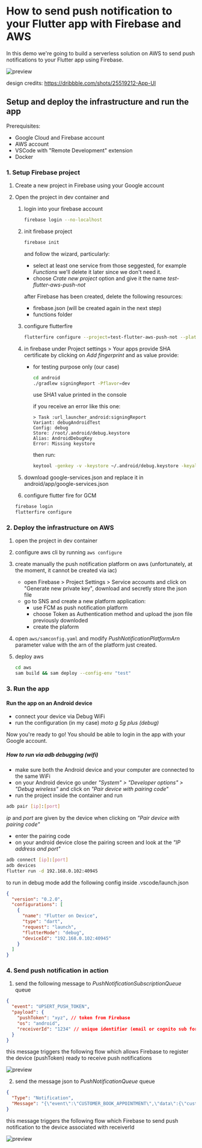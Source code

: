 # How to send push notification to your Flutter app with Firebase and AWS

In this demo we're going to build a serverless solution on AWS to send push notifications to your Flutter app using Firebase.

![preview](./preview.gif)

design credits: https://dribbble.com/shots/25519212-App-UI

## Setup and deploy the infrastructure and run the app

Prerequisites:

 - Google Cloud and Firebase account
 - AWS account
 - VSCode with "Remote Development" extension
 - Docker

### 1. Setup Firebase project

1. Create a new project in Firebase using your Google account

2. Open the project in dev container and
  
    1. login into your firebase account
    
        ```sh
        firebase login --no-localhost
        ```

    2. init firebase project

        ```sh
        firebase init
        ```

        and follow the wizard, particularly:

        - select at least one service from those seggested, for example *Functions* we'll delete it later since we don't need it.
        - choose *Crate new project* option and give it the name *test-flutter-aws-push-not*

        after Firebase has been created, delete the following resources:
        - firebase.json (will be created again in the next step)
        - functions folder

    3. configure flutterfire

        ```sh
        flutterfire configure --project=test-flutter-aws-push-not --platforms=android --android-package-name=com.example.push_notification.dev
        ```
        
    4. in firebase under Project settings > Your apps provide SHA certificate by clicking on *Add fingerprint* and as value provide:
        - for testing purpose only (our case)

            ```sh 
            cd android
            ./gradlew signingReport -Pflavor=dev
            ``` 

            use SHA1 value printed in the console

            if you receive an error like this one:

            ```
            > Task :url_launcher_android:signingReport
            Variant: debugAndroidTest
            Config: debug
            Store: /root/.android/debug.keystore
            Alias: AndroidDebugKey
            Error: Missing keystore
            ```

            then run:

            ```sh
            keytool -genkey -v -keystore ~/.android/debug.keystore -keyalg RSA -keysize 2048 -validity 10000 -alias androiddebugkey -storepass android -keypass android
            ```

    5. download google-services.json and replace it in android/app/google-services.json

    6. configure flutter fire for GCM

    ```sh
    firebase login
    flutterfire configure
    ```

### 2. Deploy the infrastructure on AWS

1. open the project in dev container

2. configure aws cli by running ```aws configure```

3. create manually the push notification platform on aws (unfortunately, at the moment, it cannot be created via iac)
    - open Firebase > Project Settings > Service accounts and click on "Generate new private key", download and secretly store the json file
    - go to SNS and create a new platform application:
        - use FCM as push notification platform
        - choose Token as Authentication method and upload the json file previously downloded
        - create the plaform

4. open ```aws/samconfig.yaml``` and modify *PushNotificationPlatformArn* parameter value with the arn of the platform just created.

5. deploy aws

    ```sh
    cd aws
    sam build && sam deploy --config-env "test"
    ```

### 3. Run the app

#### Run the app on an Android device

- connect your device via Debug WiFi
- run the configuration (in my case) *moto g 5g plus (debug)*

Now you're ready to go! You should be able to login in the app with your Google account.

##### How to run via adb debugging (wifi)

- make sure both the Android device and your computer are connected to the same WiFi
- on your Android device go under *"System" > "Developer options" > "Debug wireless"* and click on *"Pair device with pairing code"*
- run the project inside the container and run

```sh
adb pair [ip]:[port]
```

*ip* and *port* are given by the device when clicking on *"Pair device with pairing code"*

- enter the pairing code
- on your android device close the pairing screen and look at the *"IP address and port"*

```sh
adb connect [ip]:[port]
adb devices
flutter run -d 192.168.0.102:40945
```

to run in debug mode add the following config inside .vscode/launch.json

```json
{
  "version": "0.2.0",
  "configurations": [
    {
      "name": "Flutter on Device",
      "type": "dart",
      "request": "launch",
      "flutterMode": "debug",
      "deviceId": "192.168.0.102:40945"
    }
  ]
}
```

### 4. Send push notification in action

1. send the following message to *PushNotificationSubscriptionQueue* queue

```json
{
  "event": "UPSERT_PUSH_TOKEN",
  "payload": {
    "pushToken": "xyz", // token from Firebase
    "os": "android",
    "receiverId": "1234" // unique identifier (email or cognito sub for example)
  }
}
```

this message triggers the following flow which allows Firebase to register the device (pushToken) ready to receive push notifications

![preview](./doc/push_subscription.drawio.png)

2. send the message json to *PushNotificationQueue* queue

```json
{
  "Type": "Notification",
  "Message": "{\"event\":\"CUSTOMER_BOOK_APPOINTMENT\",\"data\":{\"customerName\":\"Davide\",\"appointmentId\":117,\"receiverId\":\"1234\",\"appointmentDate\":\"2024-11-19T17:00:00+00:00\"}}"
}
```

this message triggers the following flow which Firebase  to send push notification to the device associated with receiverId

![preview](./doc/push_consumer.drawio.png)
